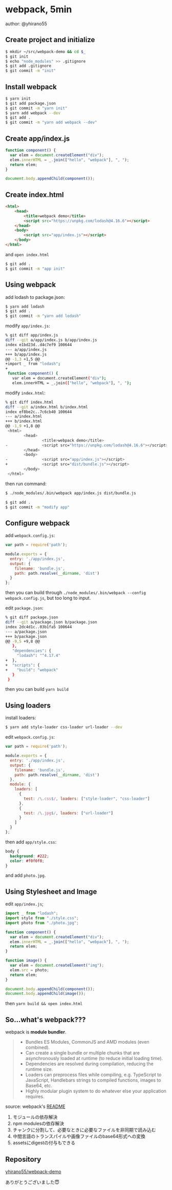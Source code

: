 # webpack, 5min

author: @yhirano55

## Create project and initialize

```sh
$ mkdir ~/src/webpack-demo && cd $_
$ git init
$ echo "node_modules" >> .gitignore
$ git add .gitignore
$ git commit -m "init"
```

## Install webpack

```sh
$ yarn init
$ git add package.json
$ git commit -m "yarn init"
$ yarn add webpack --dev
$ git add .
$ git commit -m "yarn add webpack --dev"
```

## Create app/index.js

```javascript
function component() {
  var elem = document.createElement("div");
  elem.innerHTML = _.join(["hello", "webpack"], ", ");
  return elem;
}

document.body.appendChild(component());
```

## Create index.html

```html
<html>
	<head>
		<title>webpack demo</title>
		<script src="https://unpkg.com/lodash@4.16.6"></script>
	</head>
	<body>
		<script src="app/index.js"></script>
	</body>
</html>
```

and `open index.html`

```sh
$ git add .
$ git commit -m "app init"
```

## Using webpack

add lodash to package.json:

```sh
$ yarn add lodash
$ git add .
$ git commit -m "yarn add lodash"
```

modify `app/index.js`:

```sh
% git diff app/index.js
diff --git a/app/index.js b/app/index.js
index e1bd23d..d4c7ef9 100644
--- a/app/index.js
+++ b/app/index.js
@@ -1,3 +1,5 @@
+import _ from "lodash";
+
 function component() {
   var elem = document.createElement("div");
   elem.innerHTML = _.join(["hello", "webpack"], ", ");
```

modify `index.html`:

```sh
% git diff index.html
diff --git a/index.html b/index.html
index ef8be2c..7c6cb40 100644
--- a/index.html
+++ b/index.html
@@ -1,9 +1,8 @@
 <html>
        <head>
                <title>webpack demo</title>
-               <script src="https://unpkg.com/lodash@4.16.6"></script>
        </head>
        <body>
-               <script src="app/index.js"></script>
+               <script src="dist/bundle.js"></script>
        </body>
 </html>
```

then run command:

```sh
$ ./node_modules/.bin/webpack app/index.js dist/bundle.js
```

```sh
$ git add .
$ git commit -m "modify app"
```

## Configure webpack

add `webpack.config.js`:

```javascript
var path = require('path');

module.exports = {
  entry: './app/index.js',
  output: {
    filename: 'bundle.js',
    path: path.resolve(__dirname, 'dist')
  }
};
```

then you can build through `./node_modules/.bin/webpack --config webpack.config.js`, but too long to input.

edit `package.json`:

```sh
% git diff package.json
diff --git a/package.json b/package.json
index 2dc4d1c..03b1fa5 100644
--- a/package.json
+++ b/package.json
@@ -9,5 +9,8 @@
   },
   "dependencies": {
     "lodash": "^4.17.4"
+  },
+  "scripts": {
+    "build": "webpack"
   }
 }
```

then you can build `yarn build`

## Using loaders

install loaders:

```sh
$ yarn add style-loader css-loader url-loader --dev
```

edit `webpack.config.js`:

```javascript
var path = require('path');

module.exports = {
  entry: './app/index.js',
  output: {
    filename: 'bundle.js',
    path: path.resolve(__dirname, 'dist')
  },
  module: {
    loaders: [
      {
        test: /\.css$/, loaders: ["style-loader", "css-loader"]
      },
      {
        test: /\.jpg$/, loaders: ["url-loader"]
      }
    ]
  }
};
```

then add `app/style.css`:

```css
body {
  background: #222;
  color: #f0f0f0;
}
```

and add `photo.jpg`.

## Using Stylesheet and Image

edit `app/index.js`;

```javascript
import _ from "lodash";
import style from "./style.css";
import photo from "./photo.jpg";

function component() {
  var elem = document.createElement("div");
  elem.innerHTML = _.join(["hello", "webpack"], ", ");
  return elem;
}

function image() {
  var elem = document.createElement("img");
  elem.src = photo;
  return elem;
}

document.body.appendChild(component());
document.body.appendChild(image());
```

then `yarn build && open index.html`

## So...what's webpack???

webpack is **module bundler**.

> - Bundles ES Modules, CommonJS and AMD modules (even combined).
> - Can create a single bundle or multiple chunks that are asynchronously loaded at runtime (to reduce initial loading time).
> - Dependencies are resolved during compilation, reducing the runtime size.
> - Loaders can preprocess files while compiling, e.g. TypeScript to JavaScript, Handlebars strings to compiled functions, images to Base64, etc.
> - Highly modular plugin system to do whatever else your application requires.

source: webpack's [README](https://github.com/webpack/webpack)

1. モジュールの依存解決
2. npm modulesの依存解決
3. チャンクに分割して、必要なときに必要なファイルを非同期で読み込む
4. 中間言語のトランスパイルや画像ファイルのbase64形式への変換
5. assetsにdigestの付与もできる

## Repository

[yhirano55/webpack-demo](https://github.com/yhirano55/webpack-demo)

ありがとうございました:innocent:

